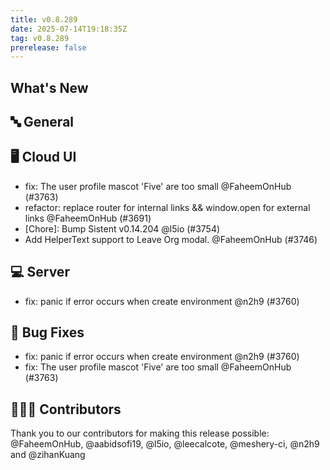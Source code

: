 ```yaml
---
title: v0.8.289
date: 2025-07-14T19:18:35Z
tag: v0.8.289
prerelease: false
---
```


## What's New
## 🔤 General
## 🖥 Cloud UI

- fix: The user profile mascot 'Five' are too small @FaheemOnHub (#3763)
- refactor: replace router for internal links && window.open for external links @FaheemOnHub (#3691)
- [Chore]: Bump Sistent v0.14.204 @l5io (#3754)
- Add HelperText support to Leave Org modal. @FaheemOnHub (#3746)

## 💻 Server

- fix: panic if error occurs when create environment @n2h9 (#3760)

## 🐛 Bug Fixes

- fix: panic if error occurs when create environment @n2h9 (#3760)
- fix: The user profile mascot 'Five' are too small @FaheemOnHub (#3763)

## 👨🏽‍💻 Contributors

Thank you to our contributors for making this release possible:
@FaheemOnHub, @aabidsofi19, @l5io, @leecalcote, @meshery-ci, @n2h9 and @zihanKuang

